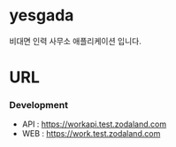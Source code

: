 # yesgada
비대면 인력 사무소 애플리케이션 입니다.

# URL
### Development
- API : https://workapi.test.zodaland.com
- WEB : https://work.test.zodaland.com
